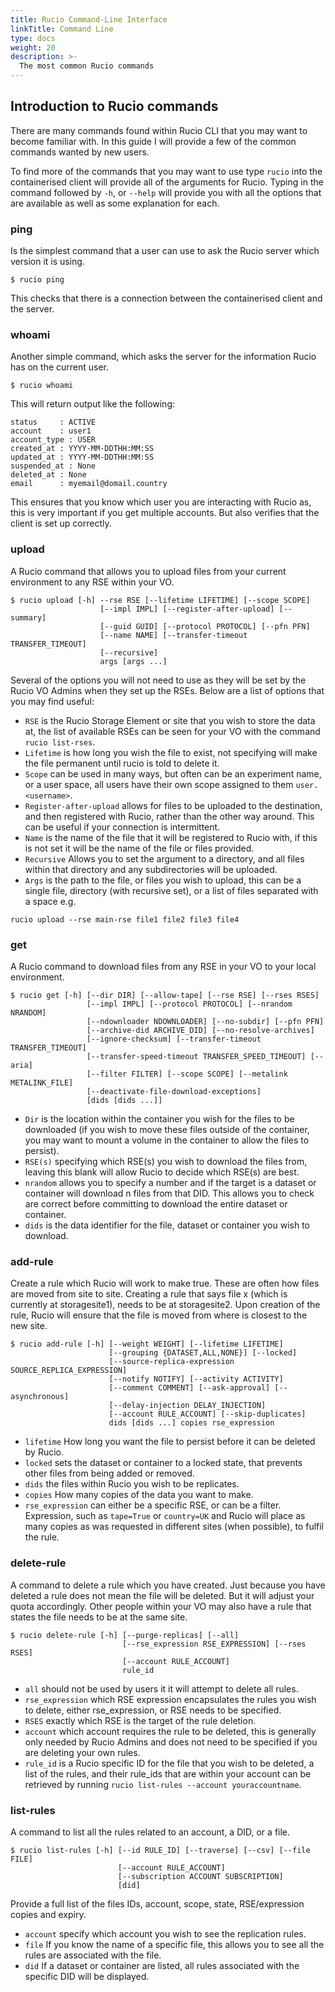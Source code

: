 ```yaml
---
title: Rucio Command-Line Interface
linkTitle: Command Line
type: docs
weight: 20
description: >-
  The most common Rucio commands
---
```


## Introduction to Rucio commands

There are many commands found within Rucio CLI that you may want to become
familiar with. In this guide I will provide a few of the common commands wanted
by new users.

To find more of the commands that you may want to use type `rucio` into the
containerised client will provide all of the arguments for Rucio. Typing in the
command followed by `-h`, or `--help` will provide you with all the options that
are available as well as some explanation for each.

### ping

Is the simplest command that a user can use to ask the Rucio server which
version it is using.

```shell
$ rucio ping
```

This checks that there is a connection between the containerised client and the
server.

### whoami

Another simple command, which asks the server for the information Rucio has on
the current user.

```shell
$ rucio whoami
```

This will return output like the following:

```shell
status     : ACTIVE
account    : user1
account_type : USER
created_at : YYYY-MM-DDTHH:MM:SS
updated_at : YYYY-MM-DDTHH:MM:SS
suspended_at : None
deleted_at : None
email      : myemail@domail.country
```

This ensures that you know which user you are interacting with Rucio as, this is
very important if you get multiple accounts. But also verifies that the client
is set up correctly.

### upload

A Rucio command that allows you to upload files from your current environment to
any RSE within your VO.

```shell
$ rucio upload [-h] --rse RSE [--lifetime LIFETIME] [--scope SCOPE]
                    [--impl IMPL] [--register-after-upload] [--summary]
                    [--guid GUID] [--protocol PROTOCOL] [--pfn PFN]
                    [--name NAME] [--transfer-timeout TRANSFER_TIMEOUT]
                    [--recursive]
                    args [args ...]
```

Several of the options you will not need to use as they will be set by the Rucio
VO Admins when they set up the RSEs. Below are a list of options that you may
find useful:

- `RSE` is the Rucio Storage Element or site that you wish to store the data at,
  the list of available RSEs can be seen for your VO with the command
  `rucio list-rses`.
- `Lifetime` is how long you wish the file to exist, not specifying will make
  the file permanent until rucio is told to delete it.
- `Scope` can be used in many ways, but often can be an experiment name, or a
  user space, all users have their own scope assigned to them `user.<username>`.
- `Register-after-upload` allows for files to be uploaded to the destination,
  and then registered with Rucio, rather than the other way around. This can be
  useful if your connection is intermittent.
- `Name` is the name of the file that it will be registered to Rucio with, if
  this is not set it will be the name of the file or files provided.
- `Recursive` Allows you to set the argument to a directory, and all files within
  that directory and any subdirectories will be uploaded.
- `Args` is the path to the file, or files you wish to upload, this can be a
  single file, directory (with recursive set), or a list of files separated with
  a space e.g.

```shell
rucio upload --rse main-rse file1 file2 file3 file4
```

### get

A Rucio command to download files from any RSE in your VO to your local
environment.

```shell
$ rucio get [-h] [--dir DIR] [--allow-tape] [--rse RSE] [--rses RSES]
                 [--impl IMPL] [--protocol PROTOCOL] [--nrandom NRANDOM]
                 [--ndownloader NDOWNLOADER] [--no-subdir] [--pfn PFN]
                 [--archive-did ARCHIVE_DID] [--no-resolve-archives]
                 [--ignore-checksum] [--transfer-timeout TRANSFER_TIMEOUT]
                 [--transfer-speed-timeout TRANSFER_SPEED_TIMEOUT] [--aria]
                 [--filter FILTER] [--scope SCOPE] [--metalink METALINK_FILE]
                 [--deactivate-file-download-exceptions]
                 [dids [dids ...]]
```

- `Dir` is the location within the container you wish for the files to be
  downloaded (if you wish to move these files outside of the container, you may
  want to mount a volume in the container to allow the files to persist).
- `RSE(s)` specifying which RSE(s) you wish to download the files from, leaving
  this blank will allow Rucio to decide which RSE(s) are best.
- `nrandom` allows you to specify a number and if the target is a dataset or
  container will download n files from that DID. This allows you to check are
  correct before committing to download the entire dataset or container.
- `dids` is the data identifier for the file, dataset or container you wish to
  download.

### add-rule

Create a rule which Rucio will work to make true. These are often how files are
moved from site to site. Creating a rule that says file x (which is currently at
storagesite1), needs to be at storagesite2. Upon creation of the rule, Rucio
will ensure that the file is moved from where is closest to the new site.

```shell
$ rucio add-rule [-h] [--weight WEIGHT] [--lifetime LIFETIME]
                      [--grouping {DATASET,ALL,NONE}] [--locked]
                      [--source-replica-expression SOURCE_REPLICA_EXPRESSION]
                      [--notify NOTIFY] [--activity ACTIVITY]
                      [--comment COMMENT] [--ask-approval] [--asynchronous]
                      [--delay-injection DELAY_INJECTION]
                      [--account RULE_ACCOUNT] [--skip-duplicates]
                      dids [dids ...] copies rse_expression
```

- `lifetime` How long you want the file to persist before it can be deleted by
  Rucio.
- `locked` sets the dataset or container to a locked state, that prevents other
  files from being added or removed.
- `dids` the files within Rucio you wish to be replicates.
- `copies` How many copies of the data you want to make.
- `rse_expression` can either be a specific RSE, or can be a filter. Expression,
  such as `tape=True` or `country=UK` and Rucio will place as many copies as was
  requested in different sites (when possible), to fulfil the rule.

### delete-rule

A command to delete a rule which you have created. Just because you have deleted
a rule does not mean the file will be deleted. But it will adjust your quota
accordingly. Other people within your VO may also have a rule that states the
file needs to be at the same site.

```shell
$ rucio delete-rule [-h] [--purge-replicas] [--all]
                         [--rse_expression RSE_EXPRESSION] [--rses RSES]
                         [--account RULE_ACCOUNT]
                         rule_id
```

- `all` should not be used by users it it will attempt to delete all rules.
- `rse_expression` which RSE expression encapsulates the rules you wish to
  delete, either rse_expression, or RSE needs to be specified.
- `RSES` exactly which RSE is the target of the rule deletion.
- `account` which account requires the rule to be deleted, this is generally only
  needed by Rucio Admins and does not need to be specified if you are deleting
  your own rules.
- `rule_id` is a Rucio specific ID for the file that you wish to be deleted, a
  list of the rules, and their rule_ids that are within your account can be
  retrieved by running `rucio list-rules --account youraccountname`.

### list-rules

A command to list all the rules related to an account, a DID, or a file.

```shell
$ rucio list-rules [-h] [--id RULE_ID] [--traverse] [--csv] [--file FILE]
                        [--account RULE_ACCOUNT]
                        [--subscription ACCOUNT SUBSCRIPTION]
                        [did]
```

Provide a full list of the files IDs, account, scope, state, RSE/expression
copies and expiry.

- `account` specify which account you wish to see the replication rules.
- `file` If you know the name of a specific file, this allows you to see all the
  rules are associated with the file.
- `did` If a dataset or container are listed, all rules associated with the
  specific DID will be displayed.
